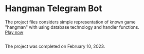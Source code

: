 # Hangman Telegram Bot
The project files considers simple representation of known game "hangman" with using database technology and handler functions.<br>
[Play now](https://t.me/hangman_guessing_game_bot)
##
The project was completed on February 10, 2023.

